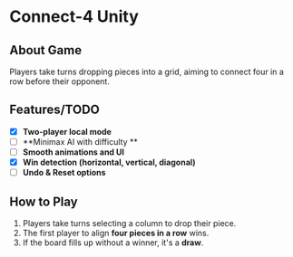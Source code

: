 # Connect-4 Unity

## About Game 
Players take turns dropping pieces into a grid, aiming to connect four in a row before their opponent.

## Features/TODO
- [X]  **Two-player local mode**
- [ ]  **Minimax AI with difficulty **
- [ ] **Smooth animations and UI**
- [X] **Win detection (horizontal, vertical, diagonal)**
- [ ] **Undo & Reset options**

## How to Play
1. Players take turns selecting a column to drop their piece.
2. The first player to align **four pieces in a row** wins.
3. If the board fills up without a winner, it's a **draw**.


